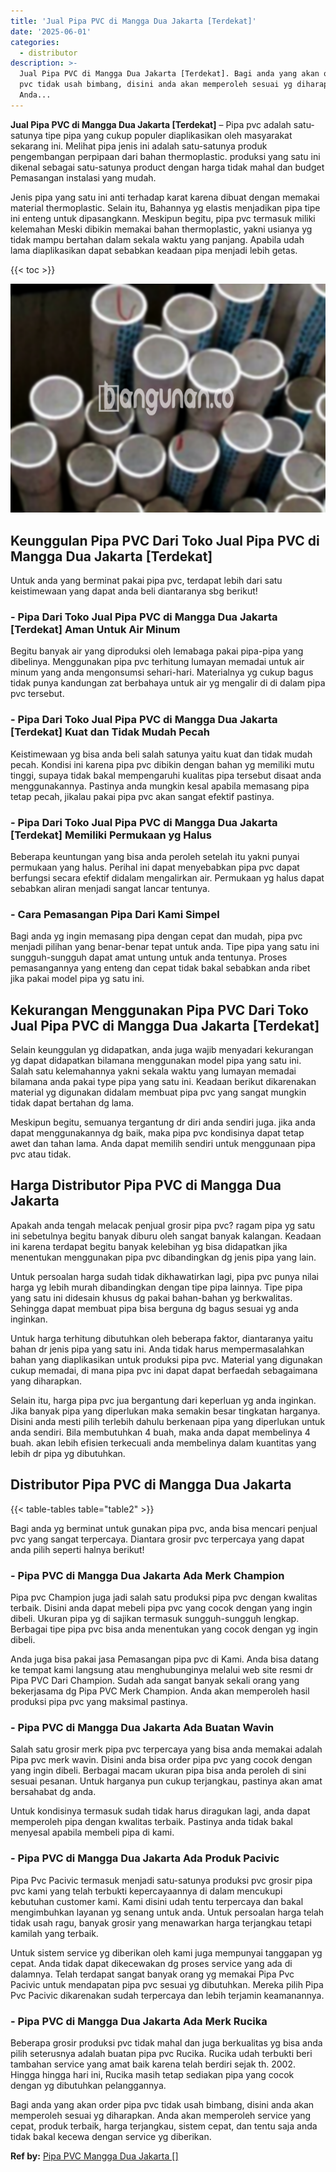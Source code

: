 ```yaml
---
title: 'Jual Pipa PVC di Mangga Dua Jakarta [Terdekat]'
date: '2025-06-01'
categories:
  - distributor
description: >-
  Jual Pipa PVC di Mangga Dua Jakarta [Terdekat]. Bagi anda yang akan order pipa
  pvc tidak usah bimbang, disini anda akan memperoleh sesuai yg diharapkan.
  Anda...
---
```


**Jual Pipa PVC di Mangga Dua Jakarta \[Terdekat\]** – Pipa pvc adalah satu-satunya tipe pipa yang cukup populer diaplikasikan oleh masyarakat sekarang ini. Melihat pipa jenis ini adalah satu-satunya produk pengembangan perpipaan dari bahan thermoplastic. produksi yang satu ini dikenal sebagai satu-satunya product dengan harga tidak mahal dan budget Pemasangan instalasi yang mudah.

Jenis pipa yang satu ini anti terhadap karat karena dibuat dengan memakai material thermoplastic. Selain itu, Bahannya yg elastis menjadikan pipa tipe ini enteng untuk dipasangkann. Meskipun begitu, pipa pvc termasuk miliki kelemahan Meski dibikin memakai bahan thermoplastic, yakni usianya yg tidak mampu bertahan dalam sekala waktu yang panjang. Apabila udah lama diaplikasikan dapat sebabkan keadaan pipa menjadi lebih getas.

{{< toc >}}

![Jual Pipa PVC di Mangga Dua Jakarta [Terdekat]](/images/jaul-pipa-pvc-36.png)

## Keunggulan Pipa PVC Dari Toko Jual Pipa PVC di Mangga Dua Jakarta \[Terdekat\]

Untuk anda yang berminat pakai pipa pvc, terdapat lebih dari satu keistimewaan yang dapat anda beli diantaranya sbg berikut!

### \- Pipa Dari Toko Jual Pipa PVC di Mangga Dua Jakarta \[Terdekat\] Aman Untuk Air Minum

Begitu banyak air yang diproduksi oleh lemabaga pakai pipa-pipa yang dibelinya. Menggunakan pipa pvc terhitung lumayan memadai untuk air minum yang anda mengonsumsi sehari-hari. Materialnya yg cukup bagus tidak punya kandungan zat berbahaya untuk air yg mengalir di di dalam pipa pvc tersebut.

### \- Pipa Dari Toko Jual Pipa PVC di Mangga Dua Jakarta \[Terdekat\] Kuat dan Tidak Mudah Pecah

Keistimewaan yg bisa anda beli salah satunya yaitu kuat dan tidak mudah pecah. Kondisi ini karena pipa pvc dibikin dengan bahan yg memiliki mutu tinggi, supaya tidak bakal mempengaruhi kualitas pipa tersebut disaat anda menggunakannya. Pastinya anda mungkin kesal apabila memasang pipa tetap pecah, jikalau pakai pipa pvc akan sangat efektif pastinya.

### \- Pipa Dari Toko Jual Pipa PVC di Mangga Dua Jakarta \[Terdekat\] Memiliki Permukaan yg Halus

Beberapa keuntungan yang bisa anda peroleh setelah itu yakni punyai permukaan yang halus. Perihal ini dapat menyebabkan pipa pvc dapat berfungsi secara efektif didalam mengalirkan air. Permukaan yg halus dapat sebabkan aliran menjadi sangat lancar tentunya.

### \- Cara Pemasangan Pipa Dari Kami Simpel

Bagi anda yg ingin memasang pipa dengan cepat dan mudah, pipa pvc menjadi pilihan yang benar-benar tepat untuk anda. Tipe pipa yang satu ini sungguh-sungguh dapat amat untung untuk anda tentunya. Proses pemasangannya yang enteng dan cepat tidak bakal sebabkan anda ribet jika pakai model pipa yg satu ini.

## Kekurangan Menggunakan Pipa PVC Dari Toko Jual Pipa PVC di Mangga Dua Jakarta \[Terdekat\]

Selain keunggulan yg didapatkan, anda juga wajib menyadari kekurangan yg dapat didapatkan bilamana menggunakan model pipa yang satu ini. Salah satu kelemahannya yakni sekala waktu yang lumayan memadai bilamana anda pakai type pipa yang satu ini. Keadaan berikut dikarenakan material yg digunakan didalam membuat pipa pvc yang sangat mungkin tidak dapat bertahan dg lama.

Meskipun begitu, semuanya tergantung dr diri anda sendiri juga. jika anda dapat menggunakannya dg baik, maka pipa pvc kondisinya dapat tetap awet dan tahan lama. Anda dapat memilih sendiri untuk menggunaan pipa pvc atau tidak.

## Harga Distributor Pipa PVC di Mangga Dua Jakarta

Apakah anda tengah melacak penjual grosir pipa pvc? ragam pipa yg satu ini sebetulnya begitu banyak diburu oleh sangat banyak kalangan. Keadaan ini karena terdapat begitu banyak kelebihan yg bisa didapatkan jika menentukan menggunakan pipa pvc dibandingkan dg jenis pipa yang lain.

Untuk persoalan harga sudah tidak dikhawatirkan lagi, pipa pvc punya nilai harga yg lebih murah dibandingkan dengan tipe pipa lainnya. Tipe pipa yang satu ini didesain khusus dg pakai bahan-bahan yg berkwalitas. Sehingga dapat membuat pipa bisa berguna dg bagus sesuai yg anda inginkan.

Untuk harga terhitung dibutuhkan oleh beberapa faktor, diantaranya yaitu bahan dr jenis pipa yang satu ini. Anda tidak harus mempermasalahkan bahan yang diaplikasikan untuk produksi pipa pvc. Material yang digunakan cukup memadai, di mana pipa pvc ini dapat dapat berfaedah sebagaimana yang diharapkan.

Selain itu, harga pipa pvc jua bergantung dari keperluan yg anda inginkan. Jika banyak pipa yang diperlukan maka semakin besar tingkatan harganya. Disini anda mesti pilih terlebih dahulu berkenaan pipa yang diperlukan untuk anda sendiri. Bila membutuhkan 4 buah, maka anda dapat membelinya 4 buah. akan lebih efisien terkecuali anda membelinya dalam kuantitas yang lebih dr pipa yg dibutuhkan.

## Distributor Pipa PVC di Mangga Dua Jakarta

{{< table-tables table="table2" >}}

Bagi anda yg berminat untuk gunakan pipa pvc, anda bisa mencari penjual pvc yang sangat terpercaya. Diantara grosir pvc terpercaya yang dapat anda pilih seperti halnya berikut!

### \- Pipa PVC di Mangga Dua Jakarta Ada Merk Champion

Pipa pvc Champion juga jadi salah satu produksi pipa pvc dengan kwalitas terbaik. Disini anda dapat mebeli pipa pvc yang cocok dengan yang ingin dibeli. Ukuran pipa yg di sajikan termasuk sungguh-sungguh lengkap. Berbagai tipe pipa pvc bisa anda menentukan yang cocok dengan yg ingin dibeli.

Anda juga bisa pakai jasa Pemasangan pipa pvc di Kami. Anda bisa datang ke tempat kami langsung atau menghubunginya melalui web site resmi dr Pipa PVC Dari Champion. Sudah ada sangat banyak sekali orang yang bekerjasama dg Pipa PVC Merk Champion. Anda akan memperoleh hasil produksi pipa pvc yang maksimal pastinya.

### \- Pipa PVC di Mangga Dua Jakarta Ada Buatan Wavin

Salah satu grosir merk pipa pvc terpercaya yang bisa anda memakai adalah Pipa pvc merk wavin. Disini anda bisa order pipa pvc yang cocok dengan yang ingin dibeli. Berbagai macam ukuran pipa bisa anda peroleh di sini sesuai pesanan. Untuk harganya pun cukup terjangkau, pastinya akan amat bersahabat dg anda.

Untuk kondisinya termasuk sudah tidak harus diragukan lagi, anda dapat memperoleh pipa dengan kwalitas terbaik. Pastinya anda tidak bakal menyesal apabila membeli pipa di kami.

### \- Pipa PVC di Mangga Dua Jakarta Ada Produk Pacivic

Pipa Pvc Pacivic termasuk menjadi satu-satunya produksi pvc grosir pipa pvc kami yang telah terbukti kepercayaannya di dalam mencukupi kebutuhan customer kami. Kami disini udah tentu terpercaya dan bakal mengimbuhkan layanan yg senang untuk anda. Untuk persoalan harga telah tidak usah ragu, banyak grosir yang menawarkan harga terjangkau tetapi kamilah yang terbaik.

Untuk sistem service yg diberikan oleh kami juga mempunyai tanggapan yg cepat. Anda tidak dapat dikecewakan dg proses service yang ada di dalamnya. Telah terdapat sangat banyak orang yg memakai Pipa Pvc Pacivic untuk mendapatan pipa pvc sesuai yg dibutuhkan. Mereka pilih Pipa Pvc Pacivic dikarenakan sudah terpercaya dan lebih terjamin keamanannya.

### \- Pipa PVC di Mangga Dua Jakarta Ada Merk Rucika

Beberapa grosir produksi pvc tidak mahal dan juga berkualitas yg bisa anda pilih seterusnya adalah buatan pipa pvc Rucika. Rucika udah terbukti beri tambahan service yang amat baik karena telah berdiri sejak th. 2002. Hingga hingga hari ini, Rucika masih tetap sediakan pipa yang cocok dengan yg dibutuhkan pelanggannya.

Bagi anda yang akan order pipa pvc tidak usah bimbang, disini anda akan memperoleh sesuai yg diharapkan. Anda akan memperoleh service yang cepat, produk terbaik, harga terjangkau, sistem cepat, dan tentu saja anda tidak bakal kecewa dengan service yg diberikan.

**Ref by:** [Pipa PVC Mangga Dua Jakarta []](https://id.wikipedia.org/wiki/Pipa)

